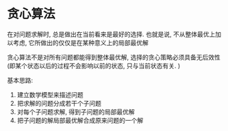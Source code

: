 # 贪心算法

在对问题求解时, 总是做出在当前看来是最好的选择. 也就是说, 不从整体最优上加以考虑, 它所做出的仅仅是在某种意义上的局部最优解

贪心算法不是对所有问题都能得到整体最优解, 选择的贪心策略必须具备无后效性 (即某个状态以后的过程不会影响以前的状态, 只与当前状态有关. )

基本思路:

1. 建立数学模型来描述问题
2. 把求解的问题分成若干个子问题
3. 对每个子问题求解, 得到子问题的局部最优解
4. 把子问题的解局部最优解合成原来问题的一个解